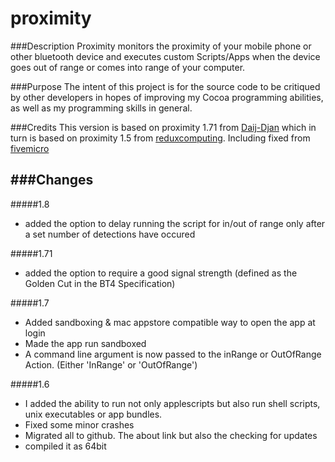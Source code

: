 proximity
==============

###Description
Proximity monitors the proximity of your mobile phone or other bluetooth device and executes custom Scripts/Apps when the device goes out of range or comes into range of your computer.

###Purpose
The intent of this project is for the source code to be critiqued by other developers in hopes of improving my Cocoa programming abilities, as well as my programming skills in general.

###Credits
This version is based on proximity 1.71 from [Daij-Djan](https://github.com/Daij-Djan/proximity) which in turn is based on proximity 1.5 from [reduxcomputing](https://github.com/revned/proximity/). 
Including fixed from [fivemicro](https://github.com/fivemicro/proximity)

###Changes
-
#####1.8
* added the option to delay running the script for in/out of range only after a set number of detections have occured

#####1.71
* added the option to require a good signal strength (defined as the Golden Cut in the BT4 Specification)

#####1.7
* Added sandboxing & mac appstore compatible way to open the app at login
* Made the app run sandboxed 
* A command line argument is now passed to the inRange or OutOfRange Action. (Either 'InRange' or 'OutOfRange')
 
#####1.6
* I added the ability to run not only applescripts but also run shell scripts, unix executables or app bundles.
* Fixed some minor crashes
* Migrated all to github. The about link but also the checking for updates
* compiled it as 64bit
